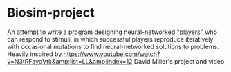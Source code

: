 # Biosim-project
An attempt to write a program designing neural-networked "players" who can respond to stimuli, in which successful players reproduce iteratively with occasional mutations to find neural-networked solutions to problems. Heavily inspired by https://www.youtube.com/watch?v=N3tRFayqVtk&amp;list=LL&amp;index=12 David Miller's project and video
